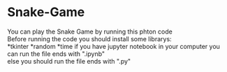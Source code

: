 # Snake-Game

You can play the Snake Game by running this phton code                                                              
Before running the code you should install some librarys:                                                                                  
  *tkinter
  *random
  *time
if you have jupyter notebook in your computer you can run the file ends with ".ipynb"                                                                    
else you should run the file ends with ".py"
